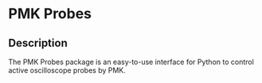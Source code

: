 # PMK Probes

## Description

The PMK Probes package is an easy-to-use interface for Python to control active oscilloscope probes by PMK.